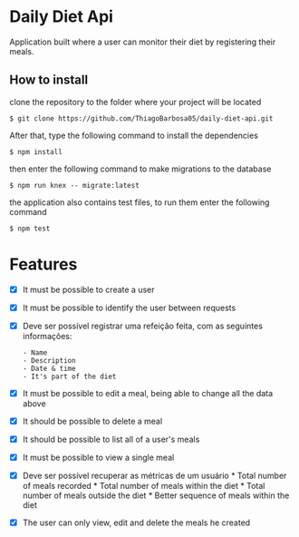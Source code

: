 <h1>Daily Diet Api</h1>

<p>Application built where a user can monitor their diet by registering their meals.</p>

## How to install


clone the repository to the folder where your project will be located
```
$ git clone https://github.com/ThiagoBarbosa05/daily-diet-api.git
```

After that, type the following command to install the dependencies
```
$ npm install
```

then enter the following command to make migrations to the database
```
$ npm run knex -- migrate:latest
```

the application also contains test files, to run them enter the following command
```
$ npm test
```

# Features
- [x] It must be possible to create a user
- [x] It must be possible to identify the user between requests
- [x] Deve ser possível registrar uma refeição feita, com as seguintes informações:
      
      - Name
      - Description
      - Date & time
      - It's part of the diet
- [x] It must be possible to edit a meal, being able to change all the data above
- [x] It should be possible to delete a meal
- [x] It should be possible to list all of a user's meals
- [x] It must be possible to view a single meal
- [x] Deve ser possível recuperar as métricas de um usuário
      * Total number of meals recorded
      * Total number of meals within the diet
      * Total number of meals outside the diet
      * Better sequence of meals within the diet
- [x] The user can only view, edit and delete the meals he created

